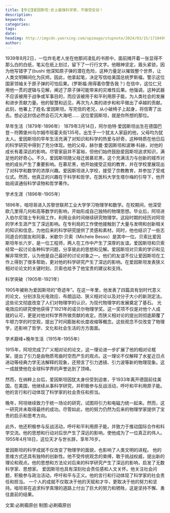 ```yaml
---
title: [传记]爱因斯坦:史上最强科学家，不接受反驳！
description: 
keywords: 
categories: 
tags: 
date: 
headimg: http://imgcdn.yaerxing.com/upimage/stupnote/2024/03/15/1710499269_12009103_3896.jpg
author: 
---
```

1939年8月2日，一位炸毛老人坐在他那间凌乱的书房中，面前摊开着一张显得不那么白的白纸，笔尖在纸上划过，留下了一行行文字。他眼神坚定，眉头紧锁，因为他写错字了(bushi
他深知原子弹的潜在危险，这种力量足以摧毁整个世界，让人类文明瞬间化为灰烬。因此，他拿起笔，决定写信给美国总统罗斯福，警示这位国家领袖关于原子弹的可怕后果。(罗斯福:用得着你警告我？)
在信中，这位仁兄用他一贯的逻辑与见解，阐述了原子弹可能带来的灾难性后果。他强调，这种武器不应该被用于战争或军事目的，而应该被用于和平利用原子能，为人类社会的发展和进步贡献力量。他的智慧和远见，再次为人类的进步和和平做出了卓越的贡献。
此刻，他署上了姓名:爱因斯坦。写完信的老兄，从小破椅子上起身，将信寄了出去。想必这封信必然会石沉大海吧……
这位爱因斯坦，就是你所想的那位。

早年生活（1879年-1896年）
1879年3月14日，阿尔伯特·爱因斯坦出生在德国巴登－符腾堡州乌尔姆市班霍夫街135号。出生于一个犹太人家庭的他，父母均为犹太人。爱因斯坦的早年生活充满了对知识和科学的热爱与好奇，这种特质在他日后的科学研究中得到了充分体现。他的父母，赫尔曼·爱因斯坦和波琳·科赫，对他的成长有着深远的影响。尽管家庭并不富裕，但他们始终鼓励爱因斯坦追求知识，满足他的好奇心。不久，爱因斯坦随父母迁居慕尼黑，这个充满活力与创新的城市对他的成长产生了重要影响。在慕尼黑，他开始接受正规的教育，并在学校里展现出了对科学和数学的浓厚兴趣。爱因斯坦进入学校，接受了宗教教育，并参加了受戒仪式。然而，他真正的兴趣在于科学和哲学。在医科大学生塔尔梅的引导下，他开始阅读通俗科学读物和哲学著作。

学术生涯（1896年-1905年）

1896年，咱坦哥进入苏黎世联邦工业大学学习物理学和数学。在校期间，他深受欧几里得几何和高等数学的影响，开始形成自己独特的物理思想。毕业后，阿坦进入伯尔尼瑞士专利局工作，利用业余时间继续研究物理学。这段时期的经历对阿坦的学术生涯产生了深远影响。在专利局的工作使他接触到了大量与发明和创新相关的知识和信息，为他后来的科学研究提供了灵感和素材。同时，他也结识了一些志同道合的朋友和同事，米歇尔·贝索（Michele Besso）是其中一位。贝索比爱因斯坦年长六岁，是一位工程师，两人在工作中产生了深厚的友谊。爱因斯坦和贝索经常一起讨论各种科学问题，分享彼此的思想和见解。爱因斯坦对贝索的学识和见解非常欣赏，认为他是自己最好的讨论对象之一。他们的友谊不仅让爱因斯坦在工作上得到了很多帮助，更对他的科学研究产生了深远的影响。在爱因斯坦发表狭义相对论论文的关键时刻，贝索也给予了他宝贵的建议和支持。

科学突破（1905年-1921年）

1905年被称为爱因斯坦的“奇迹年”。在这一年里，他发表了四篇具有划时代意义的论文，分别涉及光电效应、布朗运动、狭义相对论以及对分子大小的新测定法。这些论文彻底改变了人们对物理学的认识，为现代物理学的发展奠定了基石。
光电效应的研究使他获得了1921年的诺贝尔物理学奖。这一奖项不仅是对他个人成就的认可，更是对他对科学界所做贡献的肯定。而狭义相对论的提出则彻底颠覆了牛顿力学的时空观，提出了时间膨胀和长度收缩等概念。这些观念不仅改变了物理学，还影响了哲学、文化和社会生活的方方面面。

学术巅峰+晚年生活（1915年-1955年）

1915年，阿坦完成了广义相对论的论文，这一理论进一步扩展了他的相对论框架，提出了引力是由物质弯曲时空而产生的观点。这一理论不仅解释了水星近日点进动等经典力学无法解释的现象，还预言了引力透镜、引力波等新的物理现象。这一成就使他在全球科学界的声誉达到了顶峰。

然而，在纳粹上台后，爱因斯坦因犹太身份受到迫害，于1933年离开德国前往美国。在美国，他继续从事科学研究，并积极参与反战活动，呼吁和平利用原子能。他的言行和行动体现了科学家的社会责任和担当。

晚年，阿坦继续致力于统一场论的研究，试图将引力和电磁力统一起来。然而，这一研究并未取得最终的成功。尽管如此，他的努力仍然为后来的物理学家提供了宝贵的启示和思考方向。

此外，他还积极参与反战活动，呼吁和平利用原子能，并致力于推动国际合作和科学交流。他的思想和行动对后世产生了深远的影响，使他成为了一位真正的伟人。
1955年4月18日，这位天才与世长辞，享年76岁。

爱因斯坦的科学成就不仅改变了物理学的面貌，也影响了人类文明的进程。
他的思维方式还具有独特的创新性。他不受传统观念的束缚，敢于挑战权威，提出新的理论和观点。他的思想和方法论对后来的科学研究产生了深远的影响，启发了无数科学家、思想家。
爱因斯坦也具有深刻社会责任感和人文关怀。他关注社会问题，积极参与政治活动，呼吁和平与正义。他的言行和行动体现了科学家的社会责任和担当。
一个人的成就不仅取决于他的天赋和才华，更取决于他的努力和坚持。咱坦哥在追求科学真理的道路上付出了巨大的努力和牺牲，这是坚持不懈、勇往直前的结果。

文案:必刷禵原创
制图:必刷禵原创